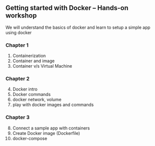 ## Getting started with Docker – Hands-on workshop

We will understand the basics of docker and learn to setup a simple app using docker

### Chapter 1
1. Containerization
2. Container and image
3. Container v/s Virtual Machine
### Chapter 2
4. Docker intro
5. Docker commands
6. docker network, volume
7. play with docker images and commands
### Chapter 3
8. Connect a sample app with containers
9. Create Docker image (Dockerfile) 
10. docker-compose

